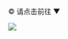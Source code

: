 © 请点击前往 ▼
</br>
<div style="width:100%;"><a href="https://jw513.website/ntd-m/"><img src="https://github.com/JohnChen201502/jinpian/blob/master/nav-xtr.png?raw=true"/></a></div>
</br>


